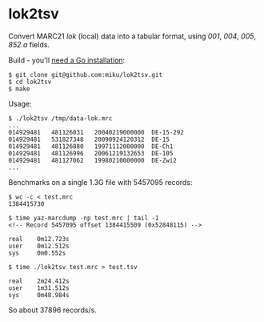 lok2tsv
=======

Convert MARC21 *lok* (local) data into a tabular format, using *001*, *004*, 
*005*, *852.a* fields.

Build - you'll [need a Go installation](http://golang.org/doc/install):

    $ git clone git@github.com:miku/lok2tsv.git
    $ cd lok2tsv
    $ make

Usage:

    $ ./lok2tsv /tmp/data-lok.mrc
    ...
    014929481   481126031   20040219000000  DE-15-292
    014929481   531827348   20090924120312  DE-15
    014929481   481126880   19971112000000  DE-Ch1
    014929481   481126996   20061219132653  DE-105
    014929481   481127062   19980210000000  DE-Zwi2
    ...


Benchmarks on a single 1.3G file with 5457095 records:

    $ wc -c < test.mrc
    1384415730

    $ time yaz-marcdump -np test.mrc | tail -1
    <!-- Record 5457095 offset 1384415509 (0x52848115) -->

    real    0m12.723s
    user    0m12.512s
    sys     0m0.552s

    $ time ./lok2tsv test.mrc > test.tsv

    real    2m24.412s
    user    1m31.512s
    sys     0m48.984s

So about 37896 records/s.
